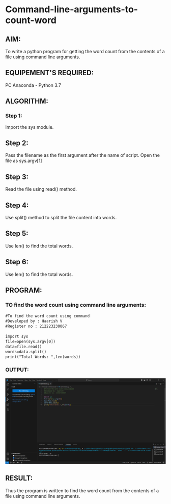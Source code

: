 # Command-line-arguments-to-count-word
## AIM:
To write a python program for getting the word count from the contents of a file using command line arguments.
## EQUIPEMENT'S REQUIRED: 
PC
Anaconda - Python 3.7
## ALGORITHM: 
### Step 1:
Import the sys module.

## Step 2:
Pass the filename as the first argument after the name of script. Open the file as sys.argv[1]

## Step 3:
Read the file using read() method.

## Step 4:
Use split() method to split the file content into words.

## Step 5:
Use len() to find the total words.

## Step 6:
Use len() to find the total words.

## PROGRAM:
### TO find the word count using command line arguments:
```
#To find the word count using command
#Developed by : Haarish V
#Register no : 212223230067

import sys
file=open(sys.argv[0])
data=file.read()
words=data.split()
print("Total Words: ",len(words))
```

### OUTPUT:
![OUTPUT](/output.png)
## RESULT:
Thus the program is written to find the word count from the contents of a file using command line arguments.